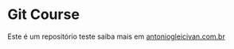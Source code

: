 # Git Course

Este é um repositório teste
saiba mais em [antoniogleicivan.com.br](http://antoniogleicivan.com.br)
